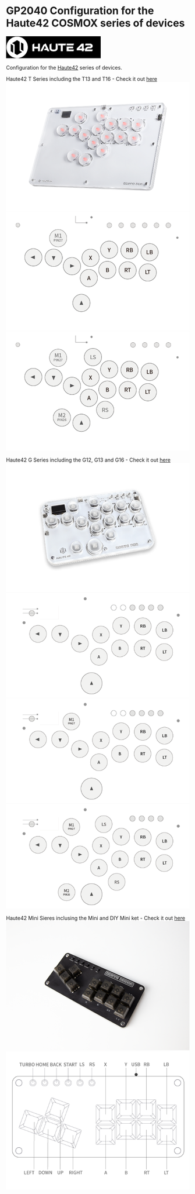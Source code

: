 # GP2040 Configuration for the Haute42 COSMOX series of devices

![Haute42 Logo](assets/Haute42_logo.png)

Configuration for the [Haute42](https://haute42.com/) series of devices.

Haute42 T Series including the T13 and T16 - Check it out [here](https://haute42.com/haute-pad-t-series/)
![Haute42 T Series](assets/Haute42_T_series.png)
![Haute42 T13](assets/Haute42_T13.png)
![Haute42 T13](assets/Haute42_T16.png)

Haute42 G Series including the G12, G13 and G16 - Check it out [here](https://haute42.com/haute-pad-g-series/)
![Haute42 G Series](assets/Haute42_G_series.png)
![Haute42 G12](assets/Haute42_G12.png)
![Haute42 G13](assets/Haute42_G13.png)
![Haute42 G16](assets/Haute42_G16.png)

Haute42 Mini Sieres inclusing the Mini and DIY Mini ket - Check it out [here](https://haute42.com/haute-board-mini/)
![Haute42 Mini Series](assets/Haute42_Mini_series.png)
![Haute42 Mini](assets/Haute42_Mini.png)
